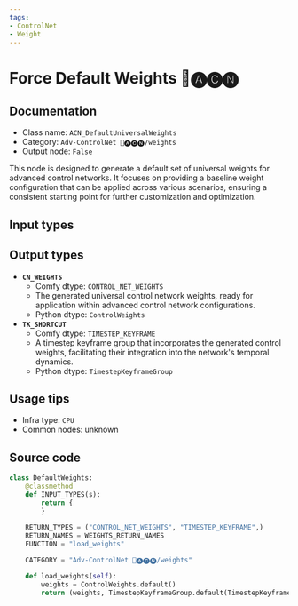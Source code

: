 ```yaml
---
tags:
- ControlNet
- Weight
---
```


# Force Default Weights 🛂🅐🅒🅝
## Documentation
- Class name: `ACN_DefaultUniversalWeights`
- Category: `Adv-ControlNet 🛂🅐🅒🅝/weights`
- Output node: `False`

This node is designed to generate a default set of universal weights for advanced control networks. It focuses on providing a baseline weight configuration that can be applied across various scenarios, ensuring a consistent starting point for further customization and optimization.
## Input types
## Output types
- **`CN_WEIGHTS`**
    - Comfy dtype: `CONTROL_NET_WEIGHTS`
    - The generated universal control network weights, ready for application within advanced control network configurations.
    - Python dtype: `ControlWeights`
- **`TK_SHORTCUT`**
    - Comfy dtype: `TIMESTEP_KEYFRAME`
    - A timestep keyframe group that incorporates the generated control weights, facilitating their integration into the network's temporal dynamics.
    - Python dtype: `TimestepKeyframeGroup`
## Usage tips
- Infra type: `CPU`
- Common nodes: unknown


## Source code
```python
class DefaultWeights:
    @classmethod
    def INPUT_TYPES(s):
        return {
        }
    
    RETURN_TYPES = ("CONTROL_NET_WEIGHTS", "TIMESTEP_KEYFRAME",)
    RETURN_NAMES = WEIGHTS_RETURN_NAMES
    FUNCTION = "load_weights"

    CATEGORY = "Adv-ControlNet 🛂🅐🅒🅝/weights"

    def load_weights(self):
        weights = ControlWeights.default()
        return (weights, TimestepKeyframeGroup.default(TimestepKeyframe(control_weights=weights))) 

```
